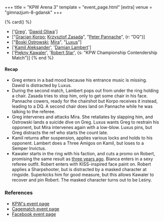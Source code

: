 +++
title = "KPW Arena 3"
template = "event_page.html"
[extra]
venue = "gimnazjum-8-gdansk"
+++

{% card() %}
- ['[Greg](@/w/greg.md)', '[Dawid Oliwa](@/w/dawid-oliwa.md)']
- ["[Gracjan Korpo](@/w/gracjan-korpo.md); [Krzysztof Zasada](@/w/krzysztof-zasada.md)",
  "[Peter Pannache](@/w/peter-pannache.md)", {r: "DQ"}]
- ["[Boski Ostrowski](@/w/ostrowski.md); [Mira](@/w/mira.md)", "[Luxus](@/w/luxus.md)"]
- ['[Kamil Aleksander](@/w/kamil-aleksander.md)', '[Damian Lambert](@/w/damien-rothschild.md)']
- ['[Piękny Kawaler](@/w/piekny-kawaler.md)', '[Robert Star](@/w/robert-star.md)',
  {s: "KPW Championship Contendership Match"}]
{% end %}

#### Recap

- Greg enters in a bad mood because his entrance music is missing. Dawid is distracted by Luxus.
- During the second match, Lambert pops out from under the ring holding a chair. Zasada tries to stop him, only to get some chair in his face. Pannache cowers,
  ready for the chairshot but Korpo receives it instead, leading to a DQ. A second chair does land on Pannache while he was talking to the referee.
- Greg intervenes and attacks Mira. She retaliates by slapping him, and Ostrowski lands a suicide dive on Greg. Luxus wants Greg to restrain his opponent,
  but Mira intervenes again with a low-blow. Luxus pins, but Greg distracts the ref who starts the count late.
- Kamil returns after suspension, applies various locks and holds to his opponent. Lambert does a Three Amigos on Kamil, but loses to a Semper Invictus.
- Kawaler starts in the ring with his faction, and cuts a promo on Robert, promising the same result as [three years ago](@/e/ddw/2013-10-25-ddw-9.md).
  Bianca enters in a sexy referee outfit. Robert enters with KISS-inspired face paint on. Robert applies a Sharpshooter, but is distracted by a masked character
  at ringside. Superkicks him for good measure, but this allows Kawaler to recover and pin Robert. The masked character turns out to be Leśny.

### References

* [KPW's event page](https://kpwrestling.pl/events/kpw-arena-3/)
* [Cagematch event page](https://www.cagematch.net/?id=1&nr=156336)
* [Facebook event page](https://www.facebook.com/events/499428670246486/)
